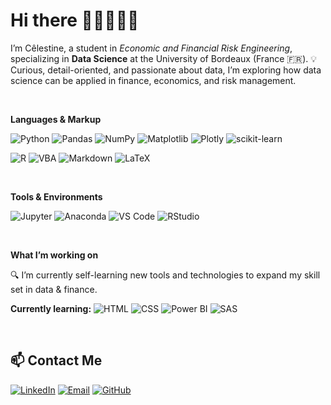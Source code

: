 # Hi there 👋🏻👩🏻‍💻

I’m Cêlestine, a student in *Economic and Financial Risk Engineering*, specializing in **Data Science** at the University of Bordeaux (France 🇫🇷).
💡 Curious, detail-oriented, and passionate about data, I’m exploring how data science can be applied in finance, economics, and risk management.

&nbsp;&nbsp;&nbsp;

**Languages & Markup**

![Python](https://img.shields.io/badge/Python-3776AB?style=for-the-badge&logo=python&logoColor=white)
![Pandas](https://img.shields.io/badge/Pandas-150458?style=for-the-badge&logo=pandas&logoColor=white)
![NumPy](https://img.shields.io/badge/NumPy-013243?style=for-the-badge&logo=numpy&logoColor=white)
![Matplotlib](https://img.shields.io/badge/Matplotlib-11557C?style=for-the-badge&logo=matplotlib&logoColor=white)
![Plotly](https://img.shields.io/badge/Plotly-3F4F75?style=for-the-badge&logo=plotly&logoColor=white)
![scikit-learn](https://img.shields.io/badge/scikit--learn-F7931E?style=for-the-badge&logo=scikit-learn&logoColor=white)

![R](https://img.shields.io/badge/R-276DC3?style=for-the-badge&logo=r&logoColor=white)
![VBA](https://img.shields.io/badge/VBA-00A300?style=for-the-badge&logo=microsoft-excel&logoColor=white)
![Markdown](https://img.shields.io/badge/Markdown-000000?style=for-the-badge&logo=markdown&logoColor=white)
![LaTeX](https://img.shields.io/badge/LaTeX-008080?style=for-the-badge&logo=latex&logoColor=white)

&nbsp;&nbsp;

**Tools & Environments**

![Jupyter](https://img.shields.io/badge/Jupyter-F37626?style=for-the-badge&logo=jupyter&logoColor=white)
![Anaconda](https://img.shields.io/badge/Anaconda-44A833?style=for-the-badge&logo=anaconda&logoColor=white)
![VS Code](https://img.shields.io/badge/VSCode-007ACC?style=for-the-badge&logo=visual-studio-code&logoColor=white)
![RStudio](https://img.shields.io/badge/RStudio-75AADB?style=for-the-badge&logo=rstudio&logoColor=white)

&nbsp;&nbsp;&nbsp;

**What I’m working on**

🔍 I’m currently self-learning new tools and technologies to expand my skill set in data & finance.

**Currently learning:**
![HTML](https://img.shields.io/badge/HTML5-E34F26?style=for-the-badge&logo=html5&logoColor=white)
![CSS](https://img.shields.io/badge/CSS3-1572B6?style=for-the-badge&logo=css3&logoColor=white)
![Power BI](https://img.shields.io/badge/PowerBI-F2C811?style=for-the-badge&logo=powerbi&logoColor=black)
![SAS](https://img.shields.io/badge/SAS-0086BE?style=for-the-badge&logo=sas&logoColor=white)

&nbsp;&nbsp;&nbsp;

## 📫 Contact Me

[![LinkedIn](https://img.shields.io/badge/LinkedIn-0077B5?style=for-the-badge&logo=linkedin&logoColor=white)]([https://www.linkedin.com/in/your-link-here](https://www.linkedin.com/in/celestine-cstl/))
[![Email](https://img.shields.io/badge/Email-D14836?style=for-the-badge&logo=gmail&logoColor=white)](mailto:celestine.cstl@gmail.com)
[![GitHub](https://img.shields.io/badge/GitHub-100000?style=for-the-badge&logo=github&logoColor=white)](https://github.com/celestine-cstl)
